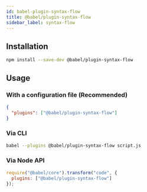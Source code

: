 ```yaml
---
id: babel-plugin-syntax-flow
title: @babel/plugin-syntax-flow
sidebar_label: syntax-flow
---
```


## Installation

```sh
npm install --save-dev @babel/plugin-syntax-flow
```

## Usage

### With a configuration file (Recommended)

```json
{
  "plugins": ["@babel/plugin-syntax-flow"]
}
```

### Via CLI

```sh
babel --plugins @babel/plugin-syntax-flow script.js
```

### Via Node API

```javascript
require("@babel/core").transform("code", {
  plugins: ["@babel/plugin-syntax-flow"]
});
```

